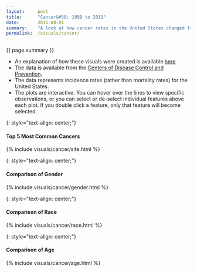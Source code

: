 ```yaml
---
layout:     post
title:      "Cancer&#58; 1999 to 2011"
date:       2015-08-01
summary:    "A look at how cancer rates in the United States changed from 1999 to 2011. Comparing the 5 most common cancers, as well as comparisons of gender, race, and age group."
permalink:  /visuals/cancer/
---
```


{{ page.summary }}

* An explanation of how these visuals were created is available [here](/cancer-how-to/)
* The data is available from the [Centers of Disease Control and Prevention](http://www.cdc.gov/cancer/npcr/uscs/download_data.htm).
* The data represents incidence rates (rather than mortality rates) for the United States.
* The plots are interactive. You can hover over the lines to view specific observations, or you can select or de-select individual features above each plot. If you double click a feature, only that feature will become selected.

{: style="text-align: center;"}
#### Top 5 Most Common Cancers

{% include visuals/cancer/site.html %}

{: style="text-align: center;"}
#### Comparison of Gender

{% include visuals/cancer/gender.html %}

{: style="text-align: center;"}
#### Comparison of Race

{% include visuals/cancer/race.html %}

{: style="text-align: center;"}
#### Comparison of Age

{% include visuals/cancer/age.html %}

